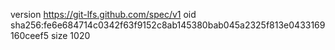 version https://git-lfs.github.com/spec/v1
oid sha256:fe6e684714c0342f63f9152c8ab145380bab045a2325f813e0433169160ceef5
size 1020
